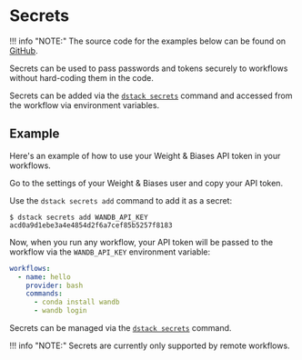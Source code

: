 # Secrets

!!! info "NOTE:"
    The source code for the examples below can be found on [GitHub](https://github.com/dstackai/dstack-examples).

Secrets can be used to pass passwords and tokens securely to workflows without hard-coding them in the code.

Secrets can be added via the [`dstack secrets`](../reference/cli/secrets.md) command and accessed from the workflow
via environment variables. 

[//]: # (or in the YAML via `${{ secrets.SECRET_NAME }}` markup.)

## Example

Here's an example of how to use your Weight & Biases API token in your workflows. 

Go to the settings of your Weight & Biases user and copy your API token. 

Use the `dstack secrets add` command to add it as a secret:

<div class="termy">

```shell
$ dstack secrets add WANDB_API_KEY acd0a9d1ebe3a4e4854d2f6a7cef85b5257f8183
```

</div>

Now, when you run any workflow, your API token will be passed to the workflow 
via the `WANDB_API_KEY` environment variable:

<div editor-title=".dstack/workflows/secrets.yaml"> 

```yaml hl_lines="5 6"
workflows:
  - name: hello
    provider: bash
    commands:
      - conda install wandb
      - wandb login
```

</div>

Secrets can be managed via the [`dstack secrets`](../reference/cli/secrets.md#dstack-secrets-add) command.

!!! info "NOTE:"
    Secrets are currently only supported by remote workflows.